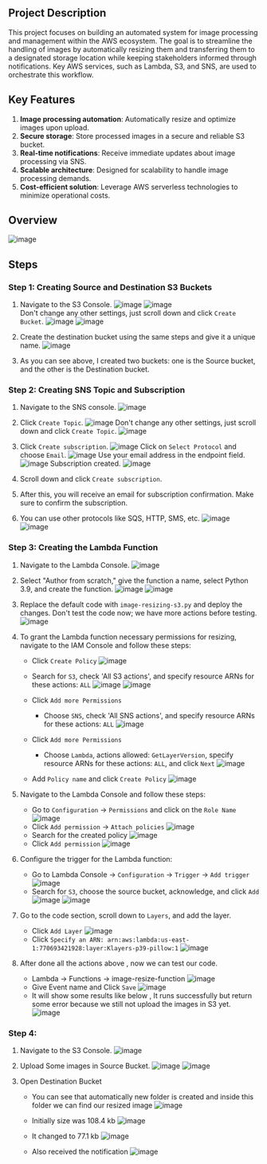 ## Project Description
This project focuses on building an automated system for image processing and management within the AWS ecosystem. The goal is to streamline the handling of images by automatically resizing them and transferring them to a designated storage location while keeping stakeholders informed through notifications. Key AWS services, such as Lambda, S3, and SNS, are used to orchestrate this workflow.

## Key Features
1. **Image processing automation**: Automatically resize and optimize images upon upload.
2. **Secure storage**: Store processed images in a secure and reliable S3 bucket.
3. **Real-time notifications**: Receive immediate updates about image processing via SNS.
4. **Scalable architecture**: Designed for scalability to handle image processing demands.
5. **Cost-efficient solution**: Leverage AWS serverless technologies to minimize operational costs.

## Overview
![image](https://github.com/user-attachments/assets/135cb1f9-171a-40bd-9a46-747b5755351a)

## Steps

### Step 1: Creating Source and Destination S3 Buckets
1. Navigate to the S3 Console.
   ![image](https://github.com/user-attachments/assets/d4286e39-7df1-466a-9ff8-d9c285f8d37e)
   ![image](https://github.com/user-attachments/assets/ecf3976e-ae5e-4af0-98bd-1c80fdf1e2f3)   
   Don't change any other settings, just scroll down and click `Create Bucket`.
   ![image](https://github.com/user-attachments/assets/5b7441f9-ac01-4eeb-bcf9-0455b0010f26)
   ![image](https://github.com/user-attachments/assets/fb9dbbb9-3939-48d4-8c63-9e8d2bc9e24d)

2. Create the destination bucket using the same steps and give it a unique name.
   ![image](https://github.com/user-attachments/assets/ab04b2fa-1c9f-4b22-ad31-1be3efb11c85)

3. As you can see above, I created two buckets: one is the Source bucket, and the other is the Destination bucket.

### Step 2: Creating SNS Topic and Subscription
1. Navigate to the SNS console.
   ![image](https://github.com/user-attachments/assets/a07b7398-de8a-4469-af3a-e2b93b9da7b3)

2. Click `Create Topic`.
   ![image](https://github.com/user-attachments/assets/5214c7cd-90aa-4641-b736-32fcd75d0ceb)
   Don't change any other settings, just scroll down and click `Create Topic`.
   ![image](https://github.com/user-attachments/assets/82b752f8-6eeb-4c35-8270-fbfb526fbd24)

3. Click `Create subscription`.
   ![image](https://github.com/user-attachments/assets/46ea4fc9-8f2e-4b9d-8260-77909ec80d07)
   Click on `Select Protocol` and choose `Email`.
   ![image](https://github.com/user-attachments/assets/db3d47cf-673c-4dea-8e65-bc4a2f415c65)
   Use your email address in the endpoint field.
   ![image](https://github.com/user-attachments/assets/8c47e1a3-05c7-4e49-b41d-b718b3db6186)
   Subscription created.
   ![image](https://github.com/user-attachments/assets/fece93ba-4e0f-4149-9ca3-5392320bd1bb)

4. Scroll down and click `Create subscription`.

5. After this, you will receive an email for subscription confirmation. Make sure to confirm the subscription.

6. You can use other protocols like SQS, HTTP, SMS, etc.
   ![image](https://github.com/user-attachments/assets/d98296cc-41c1-4649-84dd-a91ba8a2532f)
   ![image](https://github.com/user-attachments/assets/6bdca488-ae03-4ebc-b1aa-7ca7a23c0d2d)

### Step 3: Creating the Lambda Function
1. Navigate to the Lambda Console.
   ![image](https://github.com/user-attachments/assets/956d7f01-bd85-49a7-81fd-7e36ed3a78de)

2. Select "Author from scratch," give the function a name, select Python 3.9, and create the function.
   ![image](https://github.com/user-attachments/assets/10eeb1cd-d528-4317-a298-490fda6517e9)
   ![image](https://github.com/user-attachments/assets/3f7fd0f5-9cbe-4036-af31-7b93b13be80d)

3. Replace the default code with `image-resizing-s3.py` and deploy the changes. Don't test the code now; we have more actions before testing.
   ![image](https://github.com/user-attachments/assets/fa83cb29-f74c-464e-b57f-9fd203221fb4)

4. To grant the Lambda function necessary permissions for resizing, navigate to the IAM Console and follow these steps:
   - Click `Create Policy`
     ![image](https://github.com/user-attachments/assets/9ec622a4-6f1c-4992-bd16-a2fa4a150051)
   - Search for `S3`, check 'All S3 actions', and specify resource ARNs for these actions: `ALL`
     ![image](https://github.com/user-attachments/assets/9fc610d0-d94e-4f03-80cb-d30885435fae)
     ![image](https://github.com/user-attachments/assets/f4c24a4a-743e-4ace-b6e3-dc6a53102ab2)

   - Click `Add more Permissions`
     - Choose `SNS`, check 'All SNS actions', and specify resource ARNs for these actions: `ALL`
       ![image](https://github.com/user-attachments/assets/e9101130-542a-444a-a305-2a1a5e15d02b)

   - Click `Add more Permissions`
     - Choose `Lambda`, actions allowed: `GetLayerVersion`, specify resource ARNs for these actions: `ALL`, and click `Next`
       ![image](https://github.com/user-attachments/assets/0b722092-2632-40ac-bfc6-8f05bf2d1c0b)

   - Add `Policy name` and click `Create Policy`
     ![image](https://github.com/user-attachments/assets/2aaec4ab-f8c7-4193-beaa-72dd5cd3a6c1)

5. Navigate to the Lambda Console and follow these steps:
   - Go to `Configuration` -> `Permissions` and click on the `Role Name`
     ![image](https://github.com/user-attachments/assets/af40f840-d07a-406e-a68a-1111206b624c)
   - Click `Add permission` -> `Attach policies`
     ![image](https://github.com/user-attachments/assets/1e7b95ec-6ee3-4c1a-a1c5-a068894e8a2a)
   - Search for the created policy
     ![image](https://github.com/user-attachments/assets/c9618d63-b444-4a21-9797-4fb770d1232b)
   - Click `Add permission`
     ![image](https://github.com/user-attachments/assets/3a534b4d-2e84-46ed-8e77-dd33b6e905ae)

6. Configure the trigger for the Lambda function:
   - Go to Lambda Console -> `Configuration` -> `Trigger` -> `Add trigger`
     ![image](https://github.com/user-attachments/assets/63a3f342-0be2-46cd-b473-6a4de861d778)
   - Search for `S3`, choose the source bucket, acknowledge, and click `Add`
     ![image](https://github.com/user-attachments/assets/37ac1cb3-0c46-4e1b-a05c-e86186447f7e)
     ![image](https://github.com/user-attachments/assets/966390f6-4270-4a36-8108-ef0f22585f00)

7. Go to the code section, scroll down to `Layers`, and add the layer.
   - Click `Add Layer`
     ![image](https://github.com/user-attachments/assets/c737b764-d5a2-455a-bbc5-37d281961909)
   - Click `Specify an ARN: arn:aws:lambda:us-east-1:770693421928:layer:Klayers-p39-pillow:1`
     ![image](https://github.com/user-attachments/assets/883b566d-7597-4b1e-8676-7f3cb881000f)

8. After done all the actions above , now we can test our code.
   - Lambda -> Functions -> image-resize-function
     ![image](https://github.com/user-attachments/assets/15bb19cf-47a0-4e15-b8c9-cb4d3ed3cba2)
   - Give Event name and Click `Save`
     ![image](https://github.com/user-attachments/assets/6be330c2-22c6-48ed-919b-9853add72f54)
   - It will show some results like below , It runs successfully but return some error because we still not upload the images in S3 yet.
     ![image](https://github.com/user-attachments/assets/6f53c493-c3c8-4e82-8aaa-4221cd3bfe9a)

### Step 4:
 1. Navigate to the S3 Console.
    ![image](https://github.com/user-attachments/assets/224cced9-9e5d-43db-b07d-e9e7d8f11885)
 2. Upload Some images in Source Bucket.
    ![image](https://github.com/user-attachments/assets/30e9cfeb-67ae-4e8c-bd0e-8cc10e790caf)
    ![image](https://github.com/user-attachments/assets/7b848ec0-a15d-40aa-82a8-931200acf67d)

 3. Open Destination Bucket
    - You can see that automatically new folder is created and inside this folder we can find our resized image
      ![image](https://github.com/user-attachments/assets/4e3c2a4b-f218-4ce6-aa2b-5b67b149b4d1)

    - Initially size was 108.4 kb
      ![image](https://github.com/user-attachments/assets/5b1671bd-2fd0-4e6b-be2a-f27a6661419f)
   
    - It changed to 77.1 kb
      ![image](https://github.com/user-attachments/assets/0933350e-b4be-47f1-9e8d-be772bc01310)

    - Also received the notification
      ![image](https://github.com/user-attachments/assets/7ea0f209-6580-44e6-b251-1121070551ad)












